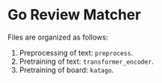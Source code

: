 # Go Review Matcher

Files are organized as follows:
1. Preprocessing of text: `preprocess`.
2. Pretraining of text: `transformer_encoder`.
3. Pretraining of board: `katago`.
